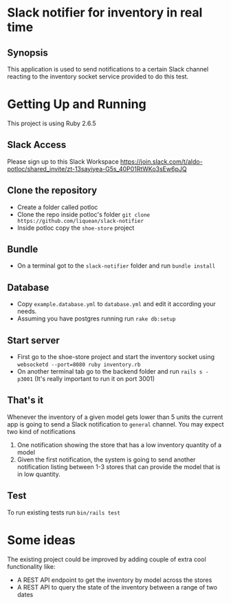 # Slack notifier for inventory in real time

## Synopsis
This application is used to send notifications to a certain Slack channel reacting to the inventory socket service provided to do this test.

# Getting Up and Running
This project is using Ruby 2.6.5
## Slack Access

Please sign up to this Slack Workspace https://join.slack.com/t/aldo-potloc/shared_invite/zt-13sayiyea-G5s_40P01RtWKo3sEw6pJQ

## Clone the repository
- Create a folder called potloc 
- Clone the repo inside potloc's folder `git clone https://github.com/liquean/slack-notifier`
- Inside potloc copy the `shoe-store` project

## Bundle
- On a terminal got to the `slack-notifier` folder and run `bundle install`

## Database
- Copy `example.database.yml` to `database.yml` and edit it according your needs.
- Assuming you have postgres running run `rake db:setup`

## Start server
- First go to the shoe-store project and start the inventory socket using `websocketd --port=8080 ruby inventory.rb`
- On another terminal tab go to the backend folder and run `rails s -p3001` (It's really important to run it on port 3001)

## That's it
Whenever the inventory of a given model gets lower than 5 units the current app is going to send a Slack notification to `general` channel.
You may expect two kind of notifications
1. One notification showing the store that has a low inventory quantity of a model
2. Given the first notification, the system is going to send another notification listing between 1-3 stores that can provide the model that is in low quantity.

## Test
To run existing tests run `bin/rails test`

# Some ideas
The existing project could be improved by adding couple of extra cool functionality like:
- A REST API endpoint to get the inventory by model across the stores
- A REST API to query the state of the inventory between a range of two dates

